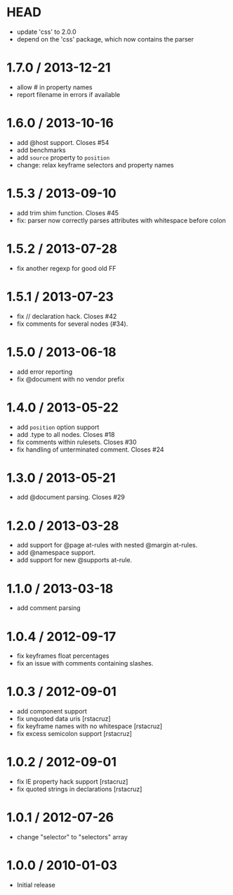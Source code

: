 HEAD
==================

 * update 'css' to 2.0.0
 * depend on the 'css' package, which now contains the parser

1.7.0 / 2013-12-21
==================

 * allow # in property names
 * report filename in errors if available

1.6.0 / 2013-10-16
==================

 * add @host support. Closes #54
 * add benchmarks
 * add `source` property to `position`
 * change: relax keyframe selectors and property names

1.5.3 / 2013-09-10
==================

 * add trim shim function. Closes #45
 * fix: parser now correctly parses attributes with whitespace before colon

1.5.2 / 2013-07-28
==================

 * fix another regexp for good old FF

1.5.1 / 2013-07-23
==================

 * fix // declaration hack. Closes #42
 * fix comments for several nodes (#34).

1.5.0 / 2013-06-18
==================

 * add error reporting
 * fix @document with no vendor prefix

1.4.0 / 2013-05-22
==================

 * add `position` option support
 * add .type to all nodes. Closes #18
 * fix comments within rulesets. Closes #30
 * fix handling of unterminated comment. Closes #24

1.3.0 / 2013-05-21
==================

 * add @document parsing. Closes #29

1.2.0 / 2013-03-28
==================

  * add support for @page at-rules with nested @margin at-rules.
  * add @namespace support.
  * add support for new @supports at-rule.

1.1.0 / 2013-03-18
==================

  * add comment parsing

1.0.4 / 2012-09-17
==================

  * fix keyframes float percentages
  * fix an issue with comments containing slashes.

1.0.3 / 2012-09-01
==================

  * add component support
  * fix unquoted data uris [rstacruz]
  * fix keyframe names with no whitespace [rstacruz]
  * fix excess semicolon support [rstacruz]

1.0.2 / 2012-09-01
==================

  * fix IE property hack support [rstacruz]
  * fix quoted strings in declarations [rstacruz]

1.0.1 / 2012-07-26
==================

  * change "selector" to "selectors" array

1.0.0 / 2010-01-03
==================

  * Initial release

